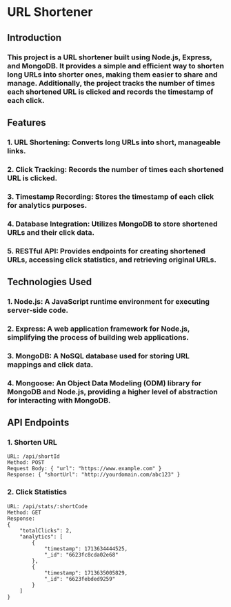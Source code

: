 # URL Shortener

## Introduction
### This project is a URL shortener built using Node.js, Express, and MongoDB. It provides a simple and efficient way to shorten long URLs into shorter ones, making them easier to share and manage. Additionally, the project tracks the number of times each shortened URL is clicked and records the timestamp of each click.

## Features

### 1. URL Shortening: Converts long URLs into short, manageable links.
### 2. Click Tracking: Records the number of times each shortened URL is clicked.
### 3. Timestamp Recording: Stores the timestamp of each click for analytics purposes.
### 4. Database Integration: Utilizes MongoDB to store shortened URLs and their click data.
### 5. RESTful API: Provides endpoints for creating shortened URLs, accessing click statistics, and retrieving original URLs.

## Technologies Used
### 1. Node.js: A JavaScript runtime environment for executing server-side code.
### 2. Express: A web application framework for Node.js, simplifying the process of building web applications.
### 3. MongoDB: A NoSQL database used for storing URL mappings and click data.
### 4. Mongoose: An Object Data Modeling (ODM) library for MongoDB and Node.js, providing a higher level of abstraction for interacting with MongoDB.

## API Endpoints
### 1. Shorten URL
```
URL: /api/shortId
Method: POST
Request Body: { "url": "https://www.example.com" }
Response: { "shortUrl": "http://yourdomain.com/abc123" }
```
### 2. Click Statistics
```
URL: /api/stats/:shortCode
Method: GET
Response: 
{
    "totalClicks": 2,
    "analytics": [
        {
            "timestamp": 1713634444525,
            "_id": "6623fc8cda02e68"
        },
        {
            "timestamp": 1713635005829,
            "_id": "6623febded9259"
        }
    ]
}
```